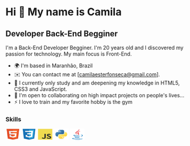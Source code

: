Hi 👋 My name is Camila
==========================

Developer Back-End Begginer
-----------------------------

I'm a Back-End Developer Begginer. I'm 20 years old and I discovered my passion for technology.
My main focus is Front-End.

* 🌍  I'm based in Maranhão, Brazil
* ✉️  You can contact me at [camilaesterfonseca@gmail.com].
* 🧠  I currently only study and am deepening my knowledge in HTML5, CSS3 and JavaScript.
* 🤝  I'm open to collaborating on high impact projects on people's lives...
* ⚡  I love to train and my favorite hobby is the gym



### Skills

<div>
  <img align="center" alt="Camila-HTML" height="30" width="40" src="https://raw.githubusercontent.com/devicons/devicon/master/icons/html5/html5-original.svg">
  <img align="center" alt="Camila-CSS" height="30" width="40" src="https://raw.githubusercontent.com/devicons/devicon/master/icons/css3/css3-original.svg">
   <img align="center" alt="Camila-JavaScript" height="30" width="40" src="https://raw.githubusercontent.com/devicons/devicon/master/icons/javascript/javascript-original.svg">
    <img align="center" alt="Camila-JavaScript" height="30" width="40" src="https://raw.githubusercontent.com/devicons/devicon/master/icons/python/python-original.svg">
        <img align="center" alt="Camila-JavaScript" height="30" width="40" src="https://raw.githubusercontent.com/devicons/devicon/master/icons/java/java-original.svg">

 
</div>
